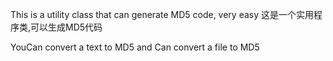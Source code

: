 This is a utility class that can generate MD5 code, very easy
这是一个实用程序类,可以生成MD5代码

YouCan convert a text to MD5 and Can convert a file to MD5
